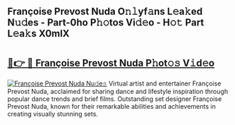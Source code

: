 ## Françoise Prevost Nuda O𝚗𝚕yf𝚊ns L𝚎a𝚔ed N𝚞𝚍es - Part-0ho P𝚑𝚘tos Vi𝚍𝚎o - H𝚘𝚝 Part L𝚎a𝚔s X0mIX

# <h2><a href="http://kf4snz.oniu.top/?m=Fran%c3%a7oise+Prevost+Nuda">🔗👉 🔴 Françoise Prevost Nuda P𝚑ot𝚘𝚜 V𝚒d𝚎o</a></h2>

[![Françoise Prevost Nuda Nu𝚍e𝚜](https://i.imgur.com/0qMVB7G.gif)](http://kf4snz.oniu.top/?m=Fran%c3%a7oise+Prevost+Nuda)
Virtual artist and entertainer Françoise Prevost Nuda, acclaimed for sharing dance and lifestyle inspiration through popular dance trends and brief films. Outstanding set designer Françoise Prevost Nuda, known for their remarkable abilities and achievements in creating visually stunning sets.  
